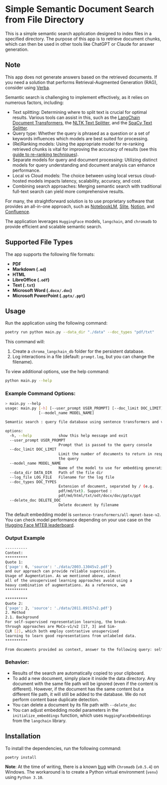 # Simple Semantic Document Search from File Directory

This is a simple semantic search application designed to index files in a specified directory. The purpose of this app is to retrieve document chunks, which can then be used in other tools like ChatGPT or Claude for answer generation.

## Note

This app does not generate answers based on the retrieved documents. If you need a solution that performs Retrieval-Augmented Generation (RAG), consider using [Verba](https://github.com/weaviate/Verba).

Semantic search is challenging to implement effectively, as it relies on numerous factors, including:

- Text splitting: Determining where to split text is crucial for optimal results. Various tools can assist in this, such as the [LangChain Document Transformers](https://python.langchain.com/docs/how_to/#text-splitters), the [NLTK Text Splitter](https://python.langchain.com/api_reference/text_splitters/nltk/langchain_text_splitters.nltk.NLTKTextSplitter.html), and the [SpaCy Text Splitter](https://python.langchain.com/api_reference/text_splitters/spacy/langchain_text_splitters.spacy.SpacyTextSplitter.html).
- Query type: Whether the query is phrased as a question or a set of keywords influences which models are best suited for processing.
- (Re)Ranking models: Using the appropriate model for re-ranking retrieved chunks is vital for improving the accuracy of results (see this [guide to re-ranking techniques](https://medium.com/@srikanthdongalajsr/understanding-reranking-techniques-advantages-and-disadvantages-eb0b157f0b6b)).
- Separate models for query and document processing: Utilizing distinct models for query understanding and document analysis can enhance performance.
- Local vs Cloud models: The choice between using local versus cloud-hosted models impacts latency, scalability, accuracy, and cost.
- Combining search approaches: Merging semantic search with traditional full-text search can yield more comprehensive results.

For many, the straightforward solution is to use proprietary software that provides an all-in-one approach, such as [NotebookLM](https://notebooklm.google/), [Slite](https://slite.com/), [Notion](https://www.notion.so/product/ai), and [Confluence](https://www.atlassian.com/software/confluence/resources/guides/best-practices/atlassian-ai).


The application leverages `HuggingFace` models, `langchain`, and `chromadb` to provide efficient and scalable semantic search. 

## Supported File Types
The app supports the following file formats:
- **PDF**
- **Markdown (`.md`)**
- **HTML**
- **LibreOffice (`.odf`)**
- **Text (`.txt`)**
- **Microsoft Word (`.docx/.doc`)**
- **Microsoft PowerPoint (`.pptx/.ppt`)**

## Usage

Run the application using the following command:

```bash
poetry run python main.py --data_dir "./data" --doc_types "pdf/txt"
```

This command will:
1. Create a `chroma_langchain_db` folder for the persistent database.
2. Log interactions in a file (default: `prompt.log`, but you can change the filename).

To view additional options, use the help command:

```bash
python main.py --help
```

### Example Command Options:

```bash
> main.py --help
usage: main.py [-h] [--user_prompt USER_PROMPT] [--doc_limit DOC_LIMIT]
               [--model_name MODEL_NAME]

Semantic search : query file database using sentence transformers and vector stores

options:
  -h, --help            show this help message and exit
  --user_prompt USER_PROMPT
                        Prompt that is passed to the query console
  --doc_limit DOC_LIMIT
                        Limit the number of documents to return in response to
                        the query
  --model_name MODEL_NAME
                        Name of the model to use for embedding generation
  --data_dir DATA_DIR   Path of the file dir
  --log_file LOG_FILE   Filename for the log file
  --doc_types DOC_TYPES
                        Extension of document, separated by / (e.g.
                        pdf/md/txt). Supported :
                        pdf/md/html/txt/odt/docx/doc/pptx/ppt
  --delete_doc DELETE_DOC
                        Delete document by filename
```

The default embedding model is `sentence-transformers/all-mpnet-base-v2`.
You can check model performance depending on your use case on the [Hugging Face MTEB leaderboard](https://huggingface.co/spaces/mteb/leaderboard).

### Output Example

```bash
----------
Context:
**********
Quote 1:
{'page': 6, 'source': './data/2003.13045v2.pdf'}
and our approach can provide reliable supervision.
Usage of Augmentation. As we mentioned above, almost
all of the unsupervised learning approaches avoid using a
heavy combination of augmentations. As a reference, we
**********

**********
Quote 2:
{'page': 2, 'source': './data/2011.09157v2.pdf'}
2. Method
2.1. Background
For self-supervised representation learning, the break-
through approaches are MoCo-v1/v2 [17, 3] and Sim-
CLR [2], which both employ contrastive unsupervised
learning to learn good representations from unlabeled data.
**********

From documents provided as context, answer to the following query: self supervised
```


### Behavior:

- Results of the search are automatically copied to your clipboard.
- To add a new document, simply place it inside the data directory. Any document with the same file path will be ignored (even if the content is different). However, if the document has the same content but a different file path, it will still be added to the database. We do not perform content base duplicate detection.
- You can delete a document by its file path with `--delete_doc`
- You can adjust embedding model parameters in the `initialize_embeddings` function, which uses `HuggingFaceEmbeddings` from the `langchain` library.

## Installation

To install the dependencies, run the following command:

```bash
poetry install
```

**Note**: At the time of writing, there is a known [bug](https://github.com/chroma-core/chroma/issues/2513) with `Chromadb` (`v0.5.4`) on Windows. The workaround is to create a Python virtual environment (`venv`) using `Python 3.10`.
